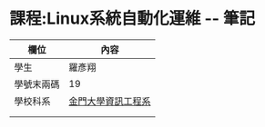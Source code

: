 # 課程:Linux系統自動化運維 -- 筆記

| 欄位       | 內容                                                         |
| ---------- | ------------------------------------------------------------ |
| 學生       | 羅彥翔                                                       |
| 學號末兩碼 | 19                                                           |
| 學校科系   | [金門大學資訊工程系](https://www.nqu.edu.tw/educsie/index.php) |
|            |                                                              |
|            |                                                              |



